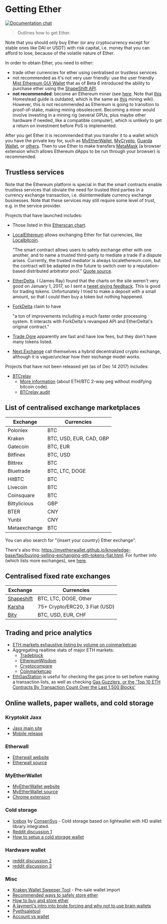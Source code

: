 # Getting Ether

[![Documentation
chat](https://img.shields.io/badge/gitter-Docs%20chat-4AB495.svg)](https://gitter.im/ethereum/documentation)

> Outlines how to get Ether.

Note that you should only buy Ether (or any cryptocurrency except for
stable ones like DAI or USDT) with risk capital, i.e. money that you can
afford to lose, because of the volatile nature of Ether.

<!-- TODO: This needs huge amount of updating -->

In order to obtain Ether, you need to either:

-   trade other currencies for ether using centralised or trustless
    services
-   not recommended as it's not very user friendly: use the user
    friendly [Mist Ethereum GUI Wallet](https://github.com/ethereum/mist/releases) that as of Beta 6
    introduced the ability to purchase ether using the [ShapeShift API](http://shapeshift.io/).
-   **not recommended**: become an Ethereum miner (see
    [here](https://forum.ethereum.org/discussion/8886/quick-start-guide-to-mine-ethereum/p1).
    Note that
    [this](https://ethereum-homestead.readthedocs.io/en/latest/mining.html)
    Homestead guide is outdated, which is the same as
    [this](Mining) mining wiki).
    However, this is not recommended as Ethereum is going to transition
    to proof-of-stake, making mining obsolescent. Becoming a miner would
    involve investing in a mining rig (several GPUs, plus maybe other
    hardware if needed, like a compatible computer), which is unlikely
    to get a return on investment before PoS is implemented.

After you get Ether it is recommended that you transfer it to a wallet
which you have the private key for, such as
[MyEtherWallet](https://myetherwallet.com), [MyCrypto](https://www.mycrypto.com/), [Guarda Wallet](https://guarda.co), or [others](https://ethereum.org/wallets/). Then to use Ether to make
transfers [MetaMask](https://metamask.io/) (a browser extension which
allows Ethereum dApps to be run through your browser) is recommended.

## Trustless services

<!-- TODO: Check all below -->

Note that the Ethereum platform is special in that the smart contracts
enable trustless services that obviate the need for trusted third
parties in a currency exchange transaction, i.e. disintermediate
currency exchange businesses. Note that these services may still require
some level of trust, e.g. in the service provider.

Projects that have launched includes:

-   Those listed in this [Etherscan chart](https://etherscan.io/stat/dextracker).

-   [LocalEthereum](https://localethereum.com/) allows exchanging Ether
    for fiat currencies, like [Localbitcoin](https://Localbitcoin.com/).

    "The smart contract allows users to safely exchange ether with one
    another, and to name a trusted third-party to mediate a trade if a
    dispute arises. Currently, the trusted mediator is always
    localethereum.com, but the contract will be adapted in the future to
    switch over to a reputation-based distributed arbitrator pool." [Quote source](https://blog.localethereum.com/how-our-escrow-smart-contract-works/).

-   [EtherDelta](https://etherdelta.com). I (James Ray) found that the
    charts on the site weren't very good on January 1, 2017, so I sent
    a [tweet giving feedback](https://twitter.com/JamesCRay01/status/953101168669999104).
    This is good for trading tokens. Unfortunately I tried to make a
    deposit with a small amount, so that I could then buy a token but
    nothing happened.

-   [ForkDelta](https://forkdelta.github.io) claim to have 

    "a ton of
    improvements including a much faster order processing system. It
    interacts with ForkDelta's revamped API and EtherDelta\\'s original
    contract."

-   [Trade Ogre](https://tradeogre.com/markets) apparently are fast and
    have low fees, but they don't have many tokens listed.

-   [Next.Exchange](https://next.exchange/) call themselves a hybrid
    decentralized crypto exchange, although it is vague/unclear how
    their exchange model works.

<!-- TODO: Update -->

Projects that have not been released yet (as of Dec 14 2017) includes:

-   [BTCrelay](http://btcrelay.org/)
    -   [More information](https://medium.com/@ConsenSys/taking-stock-bitcoin-and-ethereum-4382f0a2f17)
         (about ETH/BTC 2-way peg without modifying bitcoin code).
    -   [BTCrelay audit](http://martin.swende.se/blog/BTCRelay-Auditing.html)

## List of centralised exchange marketplaces

| Exchange     | Currencies              |
| ------------ | ----------------------- |
| Poloniex     | BTC                     |
| Kraken       | BTC, USD, EUR, CAD, GBP |
| Gatecoin     | BTC, EUR                |
| Bitfinex     | BTC, USD                |
| Bittrex      | BTC                     |
| Bluetrade    | BTC, LTC, DOGE          |
| HitBTC       | BTC                     |
| Livecoin     | BTC                     |
| Coinsquare   | BTC                     |
| Bittylicious | GBP                     |
| BTER         | CNY                     |
| Yunbi        | CNY                     |
| Metaexchange | BTC                     |

You can also search for "{insert your country} Ether exchange".

There's also this:
<https://myetherwallet.github.io/knowledge-base/faq/buying-selling-exchanging-eth-tokens-fiat.html>.
For further info (which lists more exchanges), see
[here](Getting-Ether:-further-info).

<!-- TODO: Fix link above -->

## Centralised fixed rate exchanges

| Exchange                     | Currencies                     |
| ---------------------------- | ------------------------------ |
| [Shapeshift](https://shapeshift.io)  | BTC, LTC, DOGE, Other          |
| [Karsha](https://karsha.biz) | 75+ Crypto/ERC20, 3 Fiat (USD) |
| [Bity](https://bity.com)     | BTC, USD, EUR, CHF             |

## Trading and price analytics

-   [ETH markets exhaustive listing by volume on
    coinmarketcap](https://coinmarketcap.com/currencies/ethereum/#markets)
-   Aggregating realtime stats of major ETH markets:
    -   [Tradeblock](https://tradeblock.com/ethereum)
    -   [EthereumWisdom](http://ethereumwisdom.com)
    -   [Cryptocompare](https://www.cryptocompare.com/coins/eth/overview)
    -   [Coinmarketcap](https://coinmarketcap.com/currencies/ethereum/)
-   [EthGasStation](https://ethgasstation.info) is useful for checking
    the gas price to set before making a transaction lists, as well as
    checking [Gas Guzzlers, or the 'Top 10 ETH Contracts By Transaction
    Count Over the Last 1,500
    Blocks'](https://ethgasstation.info/gasguzzlers.php)

## Online wallets, paper wallets, and cold storage

<!-- TODO: This is here just a dumping ground of links and notes Please move this over in a listing form to ecosystem. Keep examples here, maybe explain paranoid practices, list dangers -->

### Kryptokit Jaxx

-   [Jaxx main site](http://jaxx.io/)
-   [Mobile release](http://favs.pw/first-ethereum-mobile-app-released/#.VsHn_PGPL5c)

### Etherwall

-   [Etherwall website](http://www.etherwall.com/)
-   [Etherwall source](https://github.com/almindor/etherwall)

### MyEtherWallet

-   [MyEtherWallet website](https://www.myetherwallet.com/)
-   [MyEtherWallet
    source](https://github.com/kvhnuke/etherwallet/)
-   [Chrome
    extension](http://sebfor.com/myetherwallet-chrome-extension-release/)

### Cold storage

-   [Icebox](https://github.com/ConsenSys/icebox) by
    [ConsenSys](https://consensys.net/) - Cold storage based on
    lightwallet with HD wallet library integrated.
-   [Reddit discussion
    1](https://www.reddit.com/r/ethereum/comments/45uvmy/offline_cold_storage_question/offline_cold_storage_question)
-   [How to setup a cold storage
    wallet](https://www.reddit.com/r/ethereum/comments/48wfbv/eli5_how_to_setup_a_cold_storage_wallet_as/)

### Hardware wallet

-   [reddit discussion
    2](https://www.reddit.com/r/ethereum/comments/45siaq/hardware_wallet/)
-   [reddit discussion
    3](https://www.reddit.com/r/ethereum/comments/4521o4/crowdfunding_ethereum_hardware_cold_storage_wallet/)

### Misc

-   [Kraken Wallet Sweeper Tool](https://www.kraken.com/ether) -
    Pre-sale wallet import
-   [Recommended ways to safely store
    ether](http://ethereum.stackexchange.com/questions/1239/what-is-the-recommended-way-to-safely-store-ether)
-   [How to buy and store
    ether](http://sebfor.com/how-to-buy-and-store-ether/)
-   [A laymen\\'s intro into brute forcing and why not to use
    brain
    wallets](http://www.fastcompany.com/3056651/researchers-find-a-crack-that-drains-supposedly-secure-bitcoin-wallets)
-   [Pyethsaletool](https://github.com/ethereum/pyethsaletool/blob/master/README.md)
-   [Account vs
    wallet](https://www.reddit.com/r/ethereum/comments/47j3r5/eli5_accounts_vs_wallet_contracts_on_mist/)
